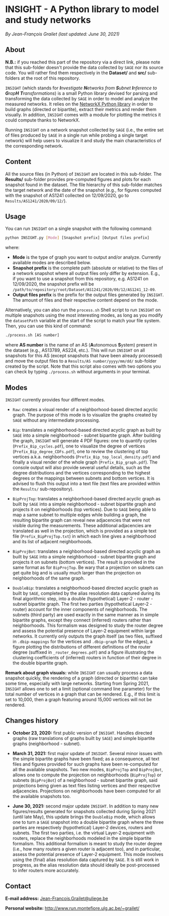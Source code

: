 # INSIGHT - A Python library to model and study networks

*By Jean-François Grailet (last updated: June 30, 2021)*

## About

**N.B.:** if you reached this part of the repository via a direct link, please note that this 
sub-folder doesn't provide the data collected by `SAGE` nor its source code. You will rather find 
them respectively in the **Dataset/** and **src/** sub-folders at the root of this repository.

`INSIGHT` (which stands for _**I**nvestigate **N**etworks from **S**ubnet **I**nference to 
**G**rap**H** **T**ransformations_) is a small Python library devised for parsing and transforming 
the data collected by `SAGE` in order to model and analyze the measured networks. It relies on the 
[NetworkX Python library](https://networkx.org/) in order to build graphs (directed or bipartite), 
extract their metrics and render them visually. In addition, `INSIGHT` comes with a module for 
plotting the metrics it could compute thanks to NetworkX.

Running `INSIGHT` on a network snapshot collected by `SAGE` (i.e., the entire set of files 
produced by `SAGE` in a single run while probing a single target network) will help users to 
visualize it and study the main characteristics of the corresponding network.

## Content

All the source files (in Python) of `INSIGHT` are located in this sub-folder. The **Results/** 
sub-folder provides pre-computed figures and plots for each snapshot found in the dataset. The 
file hierarchy of this sub-folder matches the target network and the date of the snapshot (e.g., 
for figures computed with the snapshot of AS1241 collected on 12/09/2020, go to 
`Results/AS1241/2020/09/12/`).

## Usage

You can run `INSIGHT` on a single snapshot with the following command:

```sh
python INSIGHT.py [Mode] [Snapshot prefix] [Output files prefix]
```

where:
* **Mode** is the type of graph you want to output and/or analyze. Currently available modes are 
  described below.
* **Snapshot prefix** is the complete path (absolute or relative) to the files of a network 
  snapshot where all output files only differ by extension. E.g., if you want to use a snapshot 
  from this repository, e.g. AS1241 on 12/09/2020, the snapshot prefix will be 
  `/path/to/repository/root/Dataset/AS1241/2020/09/12/AS1241_12-09`.
* **Output files prefix** is the prefix for the output files generated by `INSIGHT`. The amount of 
  files and their respective content depend on the mode.

Alternatively, you can also run the `process.sh` Shell script to run `INSIGHT` on multiple 
snapshots using the most interesting modes, as long as you modify the `datasetPath` variable at 
the start of the script to match your file system. Then, you can use this kind of command:

```sh
./process.sh [AS number]
```

where **AS number** is the name of an AS (**A**utonomous **S**ystem) present in the dataset (e.g., 
AS13789, AS224, etc.). This will run `INSIGHT` on all snapshots for this AS (except snapshots that 
have been already processed) and move the output files to a `Results/AS number/yyyy/mm/dd/` 
sub-folder created by the script. Note that this script also comes with two options you can check 
by typing `./process.sh` without arguments in your terminal.

## Modes

`INSIGHT` currently provides four different modes.

* `Raw`: creates a visual render of a neighborhood-based directed acyclic graph. The purpose of 
  this mode is to visualize the graphs created by `SAGE` without any intermediate processing.

* `Bip`: translates a neighborhood-based directed acyclic graph as built by `SAGE` into a simple 
  neighborhood - subnet bipartite graph. After building the graph, `INSIGHT` will generate 4 PDF 
  figures: one to quantify cycles (`Prefix_Bip_cycles.pdf`), one to visualize the degree of 
  vertices (`Prefix_Bip_degree_CDFs.pdf`), one to review the clustering of top vertices a.k.a. 
  neighborhoods (`Prefix_Bip_top_local_density.pdf`) and finally a visual render of the whole 
  graph (`Prefix_Bip_graph.pdf`). The console output will also provide several useful details, 
  such as the degree distributions and the vertices corresponding to the highest degrees or the 
  mappings between subnets and bottom vertices. It is advised to flush this output into a text 
  file (text files are provided within the `Results/` sub-repository).

* `BipProjTop`: translates a neighborhood-based directed acyclic graph as built by `SAGE` into a 
  simple neighborhood - subnet bipartite graph and projects it on neighborhoods (top vertices). 
  Due to `SAGE` being able to map a same subnet to multiple edges while building a graph, the 
  resulting bipartite graph can reveal new adjacencies that were not visible during the 
  measurements. These additional adjacencies are translated as well in the projection, which is 
  provided as a simple text file (`Prefix_BipProjTop.txt`) in which each line gives a neighborhood 
  and its list of adjacent neighborhoods.

* `BipProjBot`: translates a neighborhood-based directed acyclic graph as built by `SAGE` into a 
  simple neighborhood - subnet bipartite graph and projects it on subnets (bottom vertices). The 
  result is provided in the same format as for `BipProjTop`. Be wary that a projection on subnets 
  can get quite big and is usually much larger than the projection on neighborhoods of the same 
  graph.

* `DoubleBip`: translates a neighborhood-based directed acyclic graph as built by `SAGE`, 
  completed by the alias resolution data captured during its final algorithmic step, into a double 
  (hypothetical) Layer-2 - router - subnet bipartite graph. The first two parties (hypothetical 
  Layer-2 - router) account for the inner components of neighborhoods. The subnets (third party) 
  are used exactly in the same manner as in simple bipartite graphs, except they connect 
  (inferred) routers rather than neighborhoods. This formalism was designed to study the router 
  degree and assess the potential presence of Layer-2 equipment within large networks. It 
  currently only outputs the graph itself (as two files, suffixed in `.dbip-mappings` for the 
  vertices and `.dbip-graph` for the edges), a figure plotting the distributions of different 
  definitions of the router degree (suffixed in `_router_degrees.pdf`) and a figure illustrating 
  the clustering coefficients of (inferred) routers in function of their degree in the double 
  bipartite graph.

**Remark about graph visuals:** while `INSIGHT` can usually process a data snapshot quickly, the 
rendering of a graph (directed or bipartite) can take some time, especially with large networks. 
Starting from Spring 2021, `INSIGHT` allows one to set a limit (optional command line parameter) 
for the total number of vertices in a graph that can be rendered. E.g., if this limit is set to 
10,000, then a graph featuring around 15,000 vertices will not be rendered.

## Changes history

* **October 23, 2020:** first public version of `INSIGHT`. Handles directed graphs (raw 
  translations of graphs built by `SAGE`) and simple bipartite graphs (neighborhood - subnet).

* **March 31, 2021:** first major update of `INSIGHT`. Several minor issues with the simple 
  bipartite graphs have been fixed; as a consequence, all text files and figures provided for such 
  graphs have been re-computed for all the available snapshots. Two new modes, `BipProjTop` and 
  `BipProjBot`, allows one to compute the projection on neighborhoods (`BipProjTop`) or subnets 
  (`BipProjBot`) of a neighborhood - subnet bipartite graph, said projections being given as text 
  files listing vertices and their respective adjacencies. Projections on neighborhoods have been 
  computed for all the available snapshots too.

* **June 30, 2021:** second major update `INSIGHT`. In addition to many new figures/results 
  generated for snapshots collected during Spring 2021 (until late May), this update brings the 
  `DoubleBip` mode, which allows one to turn a `SAGE` snapshot into a double bipartite graph where 
  the three parties are respectively (hypothetical) Layer-2 devices, routers and subnets. The 
  first two parties, i.e. the virtual Layer-2 equipment with routers, replace the neighborhoods 
  modeled in the simple bipartite formalism. This additional formalism is meant to study the 
  router degree (i.e., how many routers a given router is adjacent too), and in particular, 
  assess the potential presence of Layer-2 equipment. This mode involves using the (final) alias 
  resolution data captured by `SAGE`. It is still work in progress, as the alias resolution data 
  should ideally be post-processed to infer routers more accurately.

## Contact

**E-mail address:** Jean-Francois.Grailet@uliege.be

**Personal website:** http://www.run.montefiore.ulg.ac.be/~grailet/

